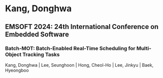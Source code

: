 # Kang, Donghwa

## EMSOFT 2024: 24th International Conference on Embedded Software

### Batch-MOT: Batch-Enabled Real-Time Scheduling for Multi-Object Tracking Tasks
Kang, Donghwa | Lee, Seunghoon | Hong, Cheol-Ho | Lee, Jinkyu | Baek, Hyeongboo

